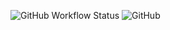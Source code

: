 ![GitHub Workflow Status](https://img.shields.io/github/workflow/status/yak-fumblepack/pi/Test%20python%20app?style=plastic)&nbsp;![GitHub](https://img.shields.io/github/license/yak-fumblepack/pi?style=plastic)
